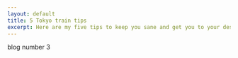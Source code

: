 ```yaml
---
layout: default
title: 5 Tokyo train tips
excerpt: Here are my five tips to keep you sane and get you to your destination on the Tokyo Subway.
---
```


blog number 3